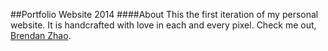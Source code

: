 ##Portfolio Website 2014
####About
This the first iteration of my personal website.
It is handcrafted with love in each and every pixel.
Check me out, [Brendan Zhao](www.brendanzhao.com).

